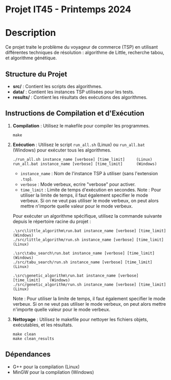 # Projet IT45 - Printemps 2024

# Description
Ce projet traite le problème du voyageur de commerce (TSP) en utilisant différentes techniques de résolution : algorithme de Little, recherche tabou, et algorithme génétique.

## Structure du Projet
- **src/** : Contient les scripts des algorithmes.
- **data/** : Contient les instances TSP utilisées pour les tests.
- **results/** : Contient les résultats des exécutions des algorithmes.

## Instructions de Compilation et d'Exécution
1. **Compilation** : Utilisez le makefile pour compiler les programmes.
    ```
    make
    ```
2. **Exécution** : Utilisez le script `run_all.sh` (Linux) ou `run_all.bat` (Windows) pour exécuter tous les algorithmes.
    ```
    ./run_all.sh instance_name [verbose] [time_limit]     (Linux)
    run_all.bat instance_name [verbose] [time_limit]      (Windows)
    ```
    - `instance_name` : Nom de l'instance TSP à utiliser (sans l'extension `.tsp`).
    - `verbose` : Mode verbeux, ecrire "verbose" pour activer.
    - `time_limit` : Limite de temps d'exécution en secondes.
    Note : Pour utiliser la limite de temps, il faut également specifier le mode verbeux. Si on ne veut pas utiliser le mode verbeux, on peut alors mettre n'importe quelle valeur pour le mode verbeux.

    Pour exécuter un algorithme spécifique, utilisez la commande suivante depuis le répertoire racine du projet :
    ```
    .\src\little_algorithm\run.bat instance_name [verbose] [time_limit]    (Windows)
    ./src/little_algorithm/run.sh instance_name [verbose] [time_limit]      (Linux)
    ```

    ```
    .\src\tabu_search\run.bat instance_name [verbose] [time_limit]    (Windows)
    ./src/tabu_search/run.sh instance_name [verbose] [time_limit]      (Linux)
    ```

    ```
    .\src\genetic_algorithm\run.bat instance_name [verbose] [time_limit]    (Windows)
    ./src/genetic_algorithm/run.sh instance_name [verbose] [time_limit]      (Linux)
    ```

    Note : Pour utiliser la limite de temps, il faut également specifier le mode verbeux. Si on ne veut pas utiliser le mode verbeux, on peut alors mettre n'importe quelle valeur pour le mode verbeux.
3. **Nettoyage** : Utilisez le makefile pour nettoyer les fichiers objets, exécutables, et les résultats.
    ```
    make clean
    make clean_results
    ```

## Dépendances
- G++ pour la compilation (Linux)
- MinGW pour la compilation (Windows)
